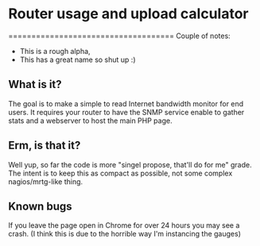 # Router usage and upload calculator
====================================
Couple of notes:

* This is a rough alpha,
* This has a great name so shut up :)

What is it?
-----------
The goal is to make a simple to read Internet bandwidth monitor for end users.
It requires your router to have the SNMP service enable to gather stats and a webserver to host the main PHP page.


Erm, is that it?
----------------
Well yup, so far the code is more "singel propose, that'll do for me" grade.
The intent is to keep this as compact as possible, not some complex nagios/mrtg-like thing.

Known bugs
----------
If you leave the page open in Chrome for over 24 hours you may see a crash.
(I think this is due to the horrible way I'm instancing the gauges)


